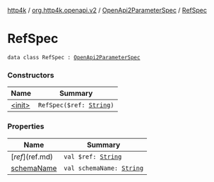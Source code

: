 [http4k](../../../index.md) / [org.http4k.openapi.v2](../../index.md) / [OpenApi2ParameterSpec](../index.md) / [RefSpec](./index.md)

# RefSpec

`data class RefSpec : `[`OpenApi2ParameterSpec`](../index.md)

### Constructors

| Name | Summary |
|---|---|
| [&lt;init&gt;](-init-.md) | `RefSpec($ref: `[`String`](https://kotlinlang.org/api/latest/jvm/stdlib/kotlin/-string/index.html)`)` |

### Properties

| Name | Summary |
|---|---|
| [$ref]($ref.md) | `val $ref: `[`String`](https://kotlinlang.org/api/latest/jvm/stdlib/kotlin/-string/index.html) |
| [schemaName](schema-name.md) | `val schemaName: `[`String`](https://kotlinlang.org/api/latest/jvm/stdlib/kotlin/-string/index.html) |

